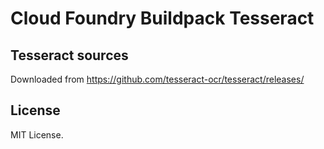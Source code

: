 # Cloud Foundry Buildpack Tesseract

## Tesseract sources
Downloaded from https://github.com/tesseract-ocr/tesseract/releases/

## License
MIT License.


